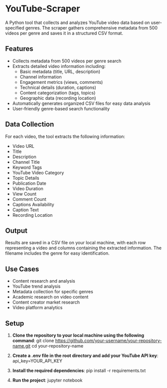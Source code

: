 # YouTube-Scraper

A Python tool that collects and analyzes YouTube video data based on user-specified genres. The scraper gathers comprehensive metadata from 500 videos per genre and saves it in a structured CSV format.

## Features

- Collects metadata from 500 videos per genre search
- Extracts detailed video information including:
  - Basic metadata (title, URL, description)
  - Channel information
  - Engagement metrics (views, comments)
  - Technical details (duration, captions)
  - Content categorization (tags, topics)
  - Geographic data (recording location)
- Automatically generates organized CSV files for easy data analysis
- User-friendly genre-based search functionality

## Data Collection

For each video, the tool extracts the following information:
- Video URL
- Title
- Description
- Channel Title
- Keyword Tags
- YouTube Video Category
- Topic Details
- Publication Date
- Video Duration
- View Count
- Comment Count
- Captions Availability
- Caption Text
- Recording Location

## Output

Results are saved in a CSV file on your local machine, with each row representing a video and columns containing the extracted information. The filename includes the genre for easy identification.

## Use Cases

- Content research and analysis
- YouTube trend analysis
- Metadata collection for specific genres
- Academic research on video content
- Content creator market research
- Video platform analytics

## Setup

1. **Clone the repository to your local machine using the following command**:
   git clone https://github.com/your-username/your-repository-name.git
   cd your-repository-name
   
2. **Create a .env file in the root directory and add your YouTube API key**:
   api_key=YOUR_API_KEY

3. **Install the required dependencies**:
   pip install -r requirements.txt

4. **Run the project**:
   jupyter notebook
